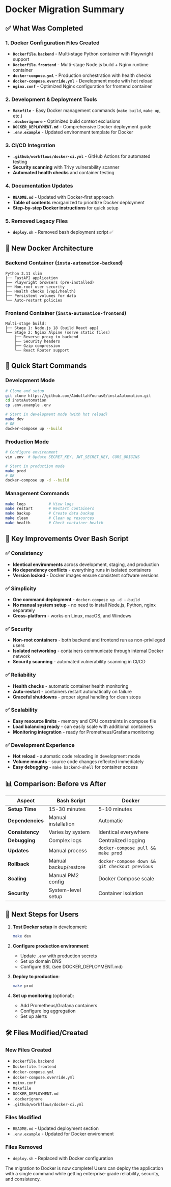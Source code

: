 # Docker Migration Summary

## ✅ What Was Completed

### 1. Docker Configuration Files Created
- **`Dockerfile.backend`** - Multi-stage Python container with Playwright support
- **`Dockerfile.frontend`** - Multi-stage Node.js build + Nginx runtime container
- **`docker-compose.yml`** - Production orchestration with health checks
- **`docker-compose.override.yml`** - Development mode with hot reload
- **`nginx.conf`** - Optimized Nginx configuration for frontend container

### 2. Development & Deployment Tools
- **`Makefile`** - Easy Docker management commands (`make build`, `make up`, etc.)
- **`.dockerignore`** - Optimized build context exclusions
- **`DOCKER_DEPLOYMENT.md`** - Comprehensive Docker deployment guide
- **`.env.example`** - Updated environment template for Docker

### 3. CI/CD Integration
- **`.github/workflows/docker-ci.yml`** - GitHub Actions for automated testing
- **Security scanning** with Trivy vulnerability scanner
- **Automated health checks** and container testing

### 4. Documentation Updates
- **`README.md`** - Updated with Docker-first approach
- **Table of contents** reorganized to prioritize Docker deployment
- **Step-by-step Docker instructions** for quick setup

### 5. Removed Legacy Files
- **`deploy.sh`** - Removed bash deployment script ✅

## 🐳 New Docker Architecture

### Backend Container (`insta-automation-backend`)
```
Python 3.11 slim
├── FastAPI application
├── Playwright browsers (pre-installed)
├── Non-root user security
├── Health checks (/api/health)
├── Persistent volumes for data
└── Auto-restart policies
```

### Frontend Container (`insta-automation-frontend`)
```
Multi-stage build:
├── Stage 1: Node.js 18 (build React app)
└── Stage 2: Nginx Alpine (serve static files)
    ├── Reverse proxy to backend
    ├── Security headers
    ├── Gzip compression
    └── React Router support
```

## 🚀 Quick Start Commands

### Development Mode
```bash
# Clone and setup
git clone https://github.com/AbdullahYounas0/instaAutomation.git
cd instaAutomation
cp .env.example .env

# Start in development mode (with hot reload)
make dev
# OR
docker-compose up --build
```

### Production Mode
```bash
# Configure environment
vim .env  # Update SECRET_KEY, JWT_SECRET_KEY, CORS_ORIGINS

# Start in production mode
make prod
# OR
docker-compose up -d --build
```

### Management Commands
```bash
make logs          # View logs
make restart       # Restart containers
make backup        # Create data backup
make clean         # Clean up resources
make health        # Check container health
```

## 🔧 Key Improvements Over Bash Script

### ✅ Consistency
- **Identical environments** across development, staging, and production
- **No dependency conflicts** - everything runs in isolated containers
- **Version locked** - Docker images ensure consistent software versions

### ✅ Simplicity
- **One command deployment** - `docker-compose up -d --build`
- **No manual system setup** - no need to install Node.js, Python, nginx separately
- **Cross-platform** - works on Linux, macOS, and Windows

### ✅ Security
- **Non-root containers** - both backend and frontend run as non-privileged users
- **Isolated networking** - containers communicate through internal Docker network
- **Security scanning** - automated vulnerability scanning in CI/CD

### ✅ Reliability
- **Health checks** - automatic container health monitoring
- **Auto-restart** - containers restart automatically on failure
- **Graceful shutdowns** - proper signal handling for clean stops

### ✅ Scalability
- **Easy resource limits** - memory and CPU constraints in compose file
- **Load balancing ready** - can easily scale with additional containers
- **Monitoring integration** - ready for Prometheus/Grafana monitoring

### ✅ Development Experience
- **Hot reload** - automatic code reloading in development mode
- **Volume mounts** - source code changes reflected immediately
- **Easy debugging** - `make backend-shell` for container access

## 📊 Comparison: Before vs After

| Aspect | Bash Script | Docker |
|--------|-------------|---------|
| **Setup Time** | 15-30 minutes | 5-10 minutes |
| **Dependencies** | Manual installation | Automatic |
| **Consistency** | Varies by system | Identical everywhere |
| **Debugging** | Complex logs | Centralized logging |
| **Updates** | Manual process | `docker-compose pull && make prod` |
| **Rollback** | Manual backup/restore | `docker-compose down && git checkout previous` |
| **Scaling** | Manual PM2 config | Docker Compose scale |
| **Security** | System-level setup | Container isolation |

## 🎯 Next Steps for Users

1. **Test Docker setup** in development:
   ```bash
   make dev
   ```

2. **Configure production environment**:
   - Update `.env` with production secrets
   - Set up domain DNS
   - Configure SSL (see DOCKER_DEPLOYMENT.md)

3. **Deploy to production**:
   ```bash
   make prod
   ```

4. **Set up monitoring** (optional):
   - Add Prometheus/Grafana containers
   - Configure log aggregation
   - Set up alerts

## 🛠️ Files Modified/Created

### New Files Created
- `Dockerfile.backend`
- `Dockerfile.frontend`
- `docker-compose.yml`
- `docker-compose.override.yml`
- `nginx.conf`
- `Makefile`
- `DOCKER_DEPLOYMENT.md`
- `.dockerignore`
- `.github/workflows/docker-ci.yml`

### Files Modified
- `README.md` - Updated deployment section
- `.env.example` - Updated for Docker environment

### Files Removed
- `deploy.sh` - Replaced with Docker configuration

The migration to Docker is now complete! Users can deploy the application with a single command while getting enterprise-grade reliability, security, and consistency.
